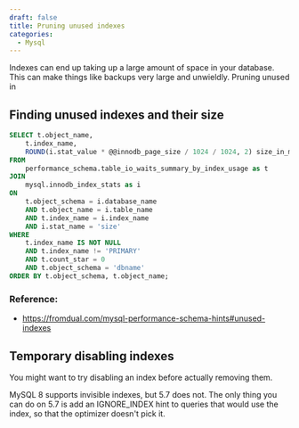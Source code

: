 ```yaml
---
draft: false
title: Pruning unused indexes
categories:
  - Mysql
---
```


Indexes can end up taking up a large amount of space in your database. This can make things like backups very large and unwieldly. Pruning unused in

## Finding unused indexes and their size
```sql
SELECT t.object_name, 
    t.index_name, 
    ROUND(i.stat_value * @@innodb_page_size / 1024 / 1024, 2) size_in_mb
FROM 
    performance_schema.table_io_waits_summary_by_index_usage as t 
JOIN 
    mysql.innodb_index_stats as i 
ON 
    t.object_schema = i.database_name 
    AND t.object_name = i.table_name 
    AND t.index_name = i.index_name 
    AND i.stat_name = 'size'
WHERE 
    t.index_name IS NOT NULL  
    AND t.index_name != 'PRIMARY' 
    AND t.count_star = 0 
    AND t.object_schema = 'dbname'  
ORDER BY t.object_schema, t.object_name;
```
### Reference: 

- https://fromdual.com/mysql-performance-schema-hints#unused-indexes

## Temporary disabling indexes
You might want to try disabling an index before actually removing them.

MySQL 8 supports invisible indexes, but 5.7 does not.  The only thing you can do on 5.7 is add an IGNORE_INDEX hint to queries that would use the index, so that the optimizer doesn't pick it.
